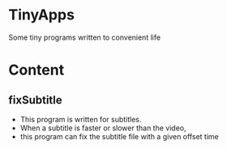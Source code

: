 TinyApps
========

Some tiny programs written to convenient life




Content
========
fixSubtitle
--------
   * This program is written for subtitles. 
   * When a subtitle is faster or slower than the video, 
   * this program can fix the subtitle file with a given offset time
